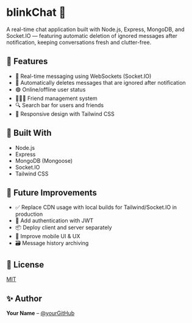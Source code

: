 # blinkChat 💬

A real-time chat application built with Node.js, Express, MongoDB, and Socket.IO — featuring automatic deletion of ignored messages after notification, keeping conversations fresh and clutter-free.

## 🚀 Features

- 💬 Real-time messaging using WebSockets (Socket.IO)
- 🧠 Automatically deletes messages that are ignored after notification
- 🟢 Online/offline user status
- 🧑‍🤝‍🧑 Friend management system
- 🔍 Search bar for users and friends
- 📱 Responsive design with Tailwind CSS

## 🧪 Built With

* Node.js
* Express
* MongoDB (Mongoose)
* Socket.IO
* Tailwind CSS

## 📌 Future Improvements

* ✅ Replace CDN usage with local builds for Tailwind/Socket.IO in production
* 🔐 Add authentication with JWT
* 📦 Deploy client and server separately
* 📲 Improve mobile UI & UX
* 🗃️ Message history archiving


## 📄 License

[MIT](https://opensource.org/licenses/MIT)


## ✨ Author

**Your Name** – [@yourGitHub](https://github.com/yourGitHub)

